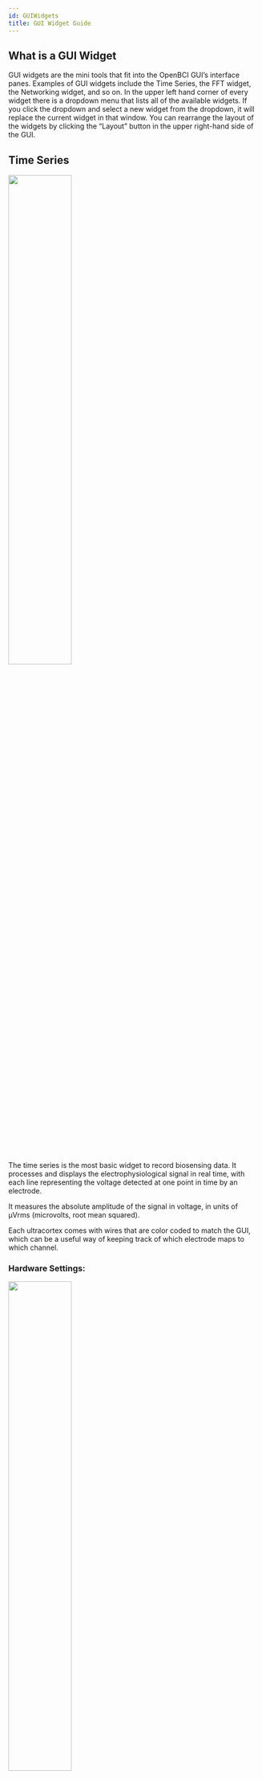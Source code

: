 ```yaml
---
id: GUIWidgets
title: GUI Widget Guide
---
```

## What is a GUI Widget
GUI widgets are the mini tools that fit into the OpenBCI GUI’s interface panes. Examples of GUI widgets include the Time Series, the FFT widget, the Networking widget, and so on. In the upper left hand corner of every widget there is a dropdown menu that lists all of the available widgets. If you click the dropdown and select a new widget from the dropdown, it will replace the current widget in that window. You can rearrange the layout of the widgets by clicking the “Layout” button in the upper right-hand side of the GUI.


## Time Series
<img src="https://github.com/OpenBCI/Docs/blob/master/assets/images/GUI_TimeSeries.jpg?raw=true" width="50%">

The time series is the most basic widget to record biosensing data. It processes and displays the electrophysiological signal in real time, with each line representing the voltage detected at one point in time by an electrode.

It measures the absolute amplitude of the signal in voltage, in units of μVrms (microvolts, root mean squared).

Each ultracortex comes with wires that are color coded to match the GUI, which can be a useful way of keeping track of which electrode maps to which channel.

### Hardware Settings:

<img src="https://github.com/OpenBCI/Docs/blob/master/assets/images/GUI_HardwareSettings.png?raw=true" width="50%">

The Time Series widget opens a menu that allows you to fine tune the PGA Gain, Bias, and other hardware settings for each channel.

### Other Settings:

**Channel Buttons**: These buttons represent each connected electrode channel. You can toggle them on/off to control whether or not you want to collect data from that electrode.

**View Settings**:

*Vertical Scale* — Controls the range of μV displayed in the time series.
Note: Set to auto to avoid chopping off data and showing good peaks and troughs. Fine tune as necessary.

*Window* — Shows the amount of time that is shown in the series.

**Railed/Near Railed Warnings**:
These warnings show that there is no or poor signal, and that you need to check the electrodes to ensure that they are making good contact with your body.

**Impedance Check**
Sends a test current down the pin to check impedance. Information is given in kΩ.
Note: Data will stop streaming automatically for the duration of the check.

## FFT Plot
<img src="https://github.com/OpenBCI/Docs/blob/master/assets/images/GUI_FTT.jpg?raw=true" width="50%">

This is a standard data visualization feature of biosensing tools. The x axis displays various frequencies, and the y-axis shows each frequency’s respective amplitudes in μV.  These amplitudes are displayed logarithmically by default — a reccommended setting — but you can alter this in the log/ln dropdown.

*Note: Each color in the FFT Plot is color coded to match the channels in the time series.*

## Accelerometer
<img src="https://github.com/OpenBCI/Docs/blob/master/assets/images/GUI_Accel.jpg?raw=true" width="50%">

Each OpenBCI board is fitted with a three-axis accelerometer, the data from which is streamed to this widget. This accelerometer measures the acceleration of the board itself on an xyz-axis.

**Axis Graph**: Displays relative xyz-acceleration at the current moment visually on a graph

**Timeline**: Displays relative xyz accelerations over time, color coded by axis.

## Head Plot
The head plot displays which regions of the head are experiencing the most activity. The deeper the red in a region, the more brain activity there is occuring in that region.  Contour lines are also shown in order to connect various regions of similar activity levels.

Each number on the digram corresponds to an electrode channel displayed in the time series widget. These numbers  correspond with the suggested assembly for the Ultracortex Mark IV, however each can be dragged to different locations for custom configurations.

### Default Node Placement
Based off of 10-20 model

| # | 10-20 Node |
|---|------------|
| 1 | Fp1        |
| 2 | Fp2        |
| 3 | C3         |
| 4 | C4         |
| 5 | P7/T5*     |
| 6 | P8/T6*     |
| 7 | O1         |
| 8 | O2         |


\* P7 and P8 are the new terminology for nodes T5 and T6

### Polarity
When compared to a reference, the pin inputs can produce a positive or negative value. Choosing "+/-" will display the true value as measured from the reference. So if the voltage is measured as lower than the reference, your value will appear negative (or blue), and if the voltage is measured to be higher the value will be positive.

<img src="https://github.com/OpenBCI/Docs/blob/master/assets/images/GUI_Headplot_both.jpg?raw=true" width="50%">

Alterntively, "+" will display only an absolute value, without regard to whether the signal was positive or negative.

<img src="https://github.com/OpenBCI/Docs/blob/master/assets/images/GUI_Headplot_pos.jpg?raw=true" width="50%">

## Focus Widget
The widget recognizes a focused mental state by looking at alpha and beta wave levels on channel 1 & 2. It is based on research supporting focused states aligning with alpha levels between 0.7-2.0 μV, and the beta levels between 0.0-0.7 μV. If your data is outside of this ratio, the algorithm states that you are not focused.

<img src="https://github.com/OpenBCI/Docs/blob/master/assets/images/GUI_Focus.jpg?raw=true" width="50%">

*For best results, try setting smooth to 0.98 in the FFT plot.

**Key Press**: When KeyPress is on, you can perform tasks and whenever you are focused, either your UP arrow or SPACE key will be pressed. Otherwise, it will be released.

**W_Focus Folder**: This folder contains the original data the focus widget was based on, and materials (including an example and instructions) regarding Arduino output.

## Band Power
<img src="https://github.com/OpenBCI/Docs/blob/master/assets/images/GUI_BandPower.jpg?raw=true" width="50%">

The band power widget shows the relative voltages of the various brain wave categories. Each type of brain wave represents a subset of frequencies, which represent different states of activity. The widget is a great "at-a-glance" look into your brain’s activity.

### Types of Waves
| Wave | Frequency (Hz)| Description |
|:------:|:--------------:| ------------|
| Gamma |  32-100 |Signifies heightened perception, learning and problem solving tasks, as well as alertness. It occurs when there is simueltaneous information processing from multiple parts of the brain.  |
| Beta | 13-32 | Signfies normal alert consciousness and active thinking. It occurs when one is focusing on work, solving a problem, learning a new concept, or engaging in active conversation.|
| Alpha |  8-13 |Signifies physical and mental relaxation. They occur when your eyes are closed, when one is being artistic, and during yoga. |
| Theta |  4-8      |Signifies deep relaxation, creativity, insight, reduced consciousness. They are picked up during day dreaming and deep meditation. |
| Delta | 0.5-4     |Signifies sleep, dreaming. Occurs when we enjoy restorative, deep, dreamless sleep.

## EMG
<img src="https://github.com/OpenBCI/Docs/blob/master/assets/images/GUI_EMG.jpg?raw=true" width="50%">

In a nutshell, we are trying to map the current flex of a muscle into the “comfortable flex range” of said muscle, and then represent that as a decimal between 0 and 1. In theory, if you relax, the value will be 0, and if you flex, the value will go to 1.

The current EMG strength is a collection of raw voltage values averaged (or smoothed) over a known window of time. The bigger the window your averaging over, the smoother the data. We establish an upper threshold (the outer dark blue circle of the circular visualizer) and a lower threshold (the inner dark blue circle) for the constantly updating “comfortable EMG range.” Then we’re mapping the current EMG (the filled circle that matches the color of the channel) value between the upper and lower thresholds.

This pseudo-analog mapped value is represented more clearly in the bar graph off to the right of each channel’s circular visualizer. The upper threshold is constantly creeping downwards and lower threshold is constantly creeping upwards until they get the Min ΔμV away from one another. This ensures that the overall system never creates an upper/lower flex range that is too big to influence with a muscle flex.

### Options
The drop-downs of the widget are designed to allow you to tweak the various parameters of this relationship. There are 4 drop-downs giving us control over 4 parameters:

**Smooth**: This is the size of the window. If we set this value at the smallest setting of 0.01 seconds (ie., lowering the smooth value), our data will be very jittery but responsive. Alternatively, if we increase the smooth and set our window to 2.0 seconds, the output will be very smooth but much less responsive.

**μV Limit**: This is a cutoff point for an allowable μV value in any individual data block. Any μV values above this number will be chopped off, and set to this upper μV limit. This is to prevent erratic blips in the data from substantially distorting the average. Sometimes dropped packets and rapid body movements can create large spikes that don’t correlate to muscle activity. This helps account for those issues.

**Creep**: This value indicates how quickly the upper μV limit creeps downward and how quickly the lower limit creeps upward. Notice that by adjusting this value, the upper threshold and lower threshold rings will approach each other more quickly. We generally recommend this to be slow. If this is too fast and we wait too long between muscle activations, the upper threshold will have crept very close to the lower threshold and the system will be hyper sensitive.

**Min ΔμV**: This value sets the minimum voltage range between the upper threshold and lower threshold. The upper threshold and lower threshold cannot get any closer than this. By making this value bigger, you will have to flex harder to go from 0 to 100% flex, after the thresholds have crept as close as they will get to one another (aka Min ΔμV).

## Networking
The networking widget allows the streaming of data to other apps. It offers four data types: Serial, UDP, OSC, and LSL. To see how it can be used with our different apps, check out our [Software page](06Software/00-SoftwareLanding.md).

### Serial

<img src="https://github.com/OpenBCI/Docs/blob/master/assets/images/GUI_Serial.png?raw=true" width="70%">

Offers streaming of one data type. The data is sent sequentially, bit by bit, in consecutive packets. Serial is the main networking protocol that can be used when using OpenBCI with Arduino.

**Baud Rate**: The rate of data transfer in bits per second. This should correspond with the chosen baud rate for the receiving application.

**Port**: The port of the receiving device. For Arduino, for example, this will likely be "usbmodem" with a serial number attached.

### UDP

<img src="https://github.com/OpenBCI/Docs/blob/master/assets/images/GUI_UDP.png?raw=true" width="70%">

User Datagram Protocol is used primarily for establishing low-latency and loss-tolerating connections between applications on the internet. The UDP protocol allows for up to three different data sets to be sent to three different applications.


### LSL

<img src="https://github.com/OpenBCI/Docs/blob/master/assets/images/GUI_LSL.png?raw=true" width="70%">

Lab Streaming Layer is a system for synchronizing streaming data for live analysis or recording. LSL is a good way to send your OpenBCI stream to applications that can record or manipulate the data, such as [Matlab](06Software/02-CompatibleThirdPartySoftware/01-Matlab.md).

### OSC

<img src="https://github.com/OpenBCI/Docs/blob/master/assets/images/GUI_OSC.png?raw=true" width="70%">

Open Sound Control is a protocol for networking sound synthesizers, computers, and other multimedia devices for purposes such as musical performance or show control. OSC's advantages include interoperability, accuracy, flexibility and enhanced organization and documentation.

OSC works with MaxMSP, PureData, and Resolume.

## Playback Widget
<img src="https://github.com/OpenBCI/Docs/blob/master/assets/images/GUI_PlaybackHistory.png
?raw=true" width="70%">

This Widget only appears when in playback mode. It allows you to select a different playback without having to “Stop System”. There is a button in the top right of the Widget that allows you to select any OpenBCI playback file (.txt or .csv). Selecting other types of files may cause an error.

## Custom Widget

This tutorial shows you how to create your own custom widgets for the [OpenBCI GUI](https://github.com/OpenBCI/OpenBCI_GUI). In just a few easy steps you can have your own mini applications added to the dropdown menus of the OpenBCI GUI for running specialized applications in real-time. These widgets can tap directly into the main data structure of the OpenBCI GUI, so you can experiment with brain waves and other bio data right in the GUI.

#### Helpful Background Skills

* Knowledge of [Processing](https://processing.org/) or Java-based programming
* Experience with [running the OpenBCI GUI from the Processing IDE](http://docs.openbci.com/OpenBCI%20Software/01-OpenBCI_GUI#the-openbci-gui-running-the-openbci-gui-from-the-processing-ide)
* [Developer Setup using Visual Studio Code or Processing](https://github.com/OpenBCI/OpenBCI_GUI/wiki/Developer-Setup)
* Alternatively, you can edit using [Atom with Processing packages](https://atom.io)


### Step 1 - Duplicate the W_template.pde file & rename

The [W_template.pde](https://github.com/OpenBCI/OpenBCI_GUI/blob/master/OpenBCI_GUI/W_Template.pde) file is designed to serve as a simple starting point for creating your own widgets. You'll want to start by duplicating this file and renaming it to something like W_myNewWidget.pde, where "myNewWidget" is something relevant to the purpose of your new widget! Try to adhere to the naming convention and put **W_** in front to make sure that all of your widgets end up next to one another in your project directory.

You need to remember to rename the class to make sure that it is a unique and not the same class as W_template.pde. The first uncommented line of your file should read:

```
class W_myNewWidget extends Widget {
```

### Step 2 - Add your new widget to the widgetManager.pde file

Before adding any fancy code that grabs ahold of local data structures, make sure you add your new widget to the [widgetManager.pde](https://github.com/OpenBCI/OpenBCI_GUI/blob/master/OpenBCI_GUI/WidgetManager.pde) file. By doing this, you make sure your new widget is added to the dropdown menu of each widget. This is helpful because now you can see what your doing as you add graphics to your widget as you continue to develop it.

Follow the protocol instantiating your widget globally by adding it here:

```
// MAKE YOUR WIDGET GLOBALLY
W_timeSeries w_timeSeries;
W_fft w_fft;
W_networking w_networking;
W_BandPower w_bandPower;
W_accelerometer w_accelerometer;
W_ganglionImpedance w_ganglionImpedance;
W_headPlot w_headPlot;
W_template w_template1;
W_emg w_emg;
W_openBionics w_openbionics;
W_Focus w_focus;
W_PulseSensor w_pulsesensor;
W_myNewWidget w_myNewWidget;
```

Then, make sure to "setup" your widget and add it to the array of all widgets by mimicing the setup code lines

```
  ...

  w_networking = new W_networking(_this);
  w_networking.setTitle("Networking");
  addWidget(w_networking, w);

  w_myNewWidget = new W_myNewWidget(_this);
  w_myNewWidget.setTitle("My New Widget");
  addWidget(w_myNewWidget, w);

  w_bandPower = new W_BandPower(_this);
  w_bandPower.setTitle("Band Power");
  addWidget(w_bandPower, w);

  ...
```

### Step 3 - Add dropdowns to control your widget, if needed

**Note:** before you can compile the GUI, you'll need to rename the global functions at the bottom of your W_myNewWidget.pde file so that they are different from the global functions at the bottom of W_template.pde. While running the GUI, these functions are automatically activated when the corresponding dropdown is activated in the nav of your widget. Make sure that string (ex: "Dropdown1") in the addDropdown function of the constructor is the exact same string as the name of your corresponding global function at the bottom of your .pde file. The index of the menu item selected is what is passed into the function (ie "int n").

```
//These functions need to be global! These functions are activated when an item from the corresponding dropdown is selected

void Dropdown1(int n){
  println("Item " + (n+1) + " selected from Dropdown 1");
  if(n==0){
    //do this
  } else if(n==1){
    //do this instead
  }

  closeAllDropdowns(); // do this at the end of all widget-activated functions to ensure proper widget interactivity ... we want to make sure a click makes the menu close
}

void Dropdown2(int n){
  println("Item " + (n+1) + " selected from Dropdown 2");
  closeAllDropdowns();
}

void Dropdown3(int n){
  println("Item " + (n+1) + " selected from Dropdown 3");
  closeAllDropdowns();
}
```

Run the GUI, and make sure you can see your new widget in the widget dropdown menu in the upper left corner of all widgets. If you don't see it, make sure you did the above steps properly.


### Step 4 - Design your custom widget

Explore how the  existing widgets are accessing data structures internal to the GUI, and see if you can make something cool!

**Some cool things to know:**

* Every widget has `x, y, w, h` variables that corresponds to the left edge of the widget (horizontal pixel location), the top edge of the widget (vertical pixel location), the # of pixels wide, and the # of pixels tall, respectively. These variables update automatically when the screen is resized or when the widgets are cycled through the layout containers. When adding graphics to your widget, do everything based off of these variables to ensure responsiveness.
* Aside from setting up your widget in the widgetManager.pde file, all of your code can live inside of the W_myNewWidget.pde file (if done correctly).
* To see how to access global data structures like FFT data and Time Series data, check out how the [other widgets](https://github.com/OpenBCI/OpenBCI_GUI/tree/master/OpenBCI_GUI) are accessing data in their `update()` functions
* One way that we add features such as dropdowns and radio buttons to our widgets is the [ControlP5 Library](https://github.com/sojamo/controlp5).
* To learn more about how widgets work, look at the [widget.pde](https://github.com/OpenBCI/OpenBCI_GUI/blob/master/OpenBCI_GUI/Widget.pde) file. That said, I don't recommend changing anything!

### Step 5 - Add any dropdown settings to SoftwareSettings.pde
As of GUI v4, the app attemps to auto-save and auto-load user settings. Otherwise, users would need to reconfigure the GUI every time! So, if you use dropdowns in your new widget, you need to include those settings in SoftwareSettings.pde in save() and load().

There are a few details at the top of SoftwareSettings.pde that should be helpful. Just follow the style that is already in place to save and load from [JSON](https://en.wikipedia.org/wiki/JSON). Skim through the code in save() or load(), you will see settings from some of your favorite widgets. Use this as your example!

### Step 6 - Initial Testing
*Debugging*
If you've added any `println()` or `verbosePrint()`in your widget, you can use the Console Log feature to see these messages, or just look at the console in your favorite IDE.

*Screen Resized*
Some objects may need to be resized, or re-positioned, when the user changes the GUI screen size. This is why the widget class has the `screenResized()` method. Something not displaying right after resize? This is where you need to add code. Typically, object x, y, width, and height are declared when the widget is instantiated, and again in `screenResized()` using relative positioning.

*Settings*
To test that everything is working, you should see the data in a settings JSON file for each data mode in the `Documents/OpenBCI_GUI/Settings/` folder. JSON files can be viewed as text. Confirm that your new JSON object and data are being written to file. Finally, confirm that the settings work properly when configuring the widget, saving, and loading.

*GUI Crash*
One of the most common ways to crash the GUI with a new widget is drawing `null` data, or some other error related to `draw()`. Another common crash is an `Exception`, which will print to the console of Atom, VSCode, or Processing IDE.


### Step 7 - Share your custom widget with the world!

If you make a functional widget that you think others could benefit from, please share it with the world by submitting a pull request to the [OpenBCI_GUI repo](https://github.com/OpenBCI/OpenBCI_GUI)!
